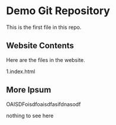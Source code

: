 # Demo Git Repository

This is the first file in this repo.

## Website Contents

Here are the files in the website.

1.index.html

## More Ipsum
 
OAISDFoisdfoaisdfasifdnasodf

nothing to see here